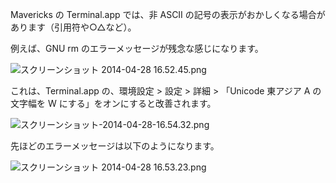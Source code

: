 <!--
title:   Mavericksのターミナルで記号表示がおかしくなるのを改善する
tags:    MacOSX,Terminal
id:      6527213ddbd0697a1054
private: false
-->
Mavericks の Terminal.app では、非 ASCII の記号の表示がおかしくなる場合があります（引用符や○△など）。

例えば、GNU rm のエラーメッセージが残念な感じになります。

![スクリーンショット 2014-04-28 16.52.45.png](https://qiita-image-store.s3.amazonaws.com/0/6204/b0c83834-3ed3-5769-7c3f-09a71b19d39e.png)

これは、Terminal.app の、環境設定 > 設定 > 詳細 > 「Unicode 東アジア A の文字幅を W にする」をオンにすると改善されます。

![スクリーンショット-2014-04-28-16.54.32.png](https://qiita-image-store.s3.amazonaws.com/0/6204/6daf724a-29ea-55dc-1dcb-13241d7f02d9.png)

先ほどのエラーメッセージは以下のようになります。

![スクリーンショット 2014-04-28 16.53.23.png](https://qiita-image-store.s3.amazonaws.com/0/6204/ac9743af-f9ed-e65f-c911-945bf8365db4.png)